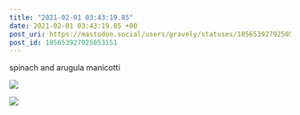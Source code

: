 ```yaml
---
title: "2021-02-01 03:43:19.85"
date: 2021-02-01 03:43:19.85 +00
post_uri: https://mastodon.social/users/gravely/statuses/105653927925053151
post_id: 105653927925053151
---
```

spinach and arugula manicotti


![](/images/105653927728821916.jpg)

![](/images/105653927888473501.jpg)

